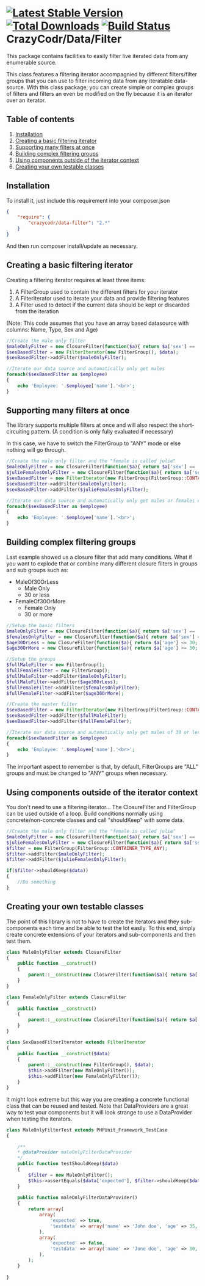 [![Latest Stable Version](https://poser.pugx.org/crazycodr/data-filter/version.png)](https://packagist.org/packages/crazycodr/data-filter) [![Total Downloads](https://poser.pugx.org/crazycodr/data-filter/downloads.png)](https://packagist.org/packages/crazycodr/data-filter) [![Build Status](https://travis-ci.org/crazycodr/data-filter.png?branch=master)](https://travis-ci.org/crazycodr/data-filter)
CrazyCodr/Data/Filter
======================
This package contains facilities to easily filter live iterated data from any enumerable source.

This class features a filtering iterator accompagnied by different filters/filter groups that you can use to filter incoming data from any iteratable data-source. With this class package, you can create simple or complex groups of filters and filters an even be modified on the fly because it is an iterator over an iterator.

Table of contents
-----------------
1. [Installation](#installation)
2. [Creating a basic filtering iterator](#creating-a-basic-filtering-iterator)
3. [Supporting many filters at once](#supporting-many-filters-at-once)
4. [Building complex filtering groups](#building-complex-filtering-groups)
5. [Using components outside of the iterator context](#using-components-outside-of-the-iterator-context)
6. [Creating your own testable classes](#creating-your-own-testable-classes)

Installation
------------

To install it, just include this requirement into your composer.json

```json
{
    "require": {
        "crazycodr/data-filter": "2.*"
    }
}
``` 

And then run composer install/update as necessary.

Creating a basic filtering iterator
-----------------------------------

Creating a filtering iterator requires at least three items:

1. A FilterGroup used to contain the different filters for your iterator
2. A FilterIterator used to iterate your data and provide filtering features
3. A Filter used to detect if the current data should be kept or discarded from the iteration

(Note: This code assumes that you have an array based datasource with columns: Name, Type, Sex and Age)

```PHP
//Create the male only filter
$maleOnlyFilter = new ClosureFilter(function($a){ return $a['sex'] == 'male'; });
$sexBasedFilter = new FilterIterator(new FilterGroup(), $data);
$sexBasedFilter->addFilter($maleOnlyFilter);

//Iterate our data source and automatically only get males
foreach($sexBasedFilter as $employee)
{
	echo 'Employee: '.$employee['name'].'<br>';
}
```

Supporting many filters at once
-------------------------------

The library supports multiple filters at once and will also respect the short-circuiting pattern. (A condition is only fully evaluated if necessary) 

In this case, we have to switch the FilterGroup to "ANY" mode or else nothing will go through.

```PHP
//Create the male only filter and the "female is called julie"
$maleOnlyFilter = new ClosureFilter(function($a){ return $a['sex'] == 'male'; });
$julieFemalesOnlyFilter = new ClosureFilter(function($a){ return $a['sex'] == 'female' && $a['name'] == 'Julie'; });
$sexBasedFilter = new FilterIterator(new FilterGroup(FilterGroup::CONTAINER_TYPE_ANY), $data);
$sexBasedFilter->addFilter($maleOnlyFilter);
$sexBasedFilter->addFilter($julieFemalesOnlyFilter);

//Iterate our data source and automatically only get males or females called Julie
foreach($sexBasedFilter as $employee)
{
	echo 'Employee: '.$employee['name'].'<br>';
}
```

Building complex filtering groups
---------------------------------

Last example showed us a closure filter that add many conditions. What if you want to explode that or combine many different closure filters in groups and sub groups such as:

* MaleOf30OrLess
  * Male Only
  * 30 or less
* FemaleOf30OrMore
  * Female Only
  * 30 or more

```PHP
//Setup the basic filters
$maleOnlyFilter = new ClosureFilter(function($a){ return $a['sex'] == 'male'; });
$femalesOnlyFilter = new ClosureFilter(function($a){ return $a['sex'] == 'female'; });
$age30OrLess = new ClosureFilter(function($a){ return $a['age'] <= 30; });
$age30OrMore = new ClosureFilter(function($a){ return $a['age'] >= 30; });

//Setup the groups
$fullMaleFilter = new FilterGroup();
$fullFemaleFilter = new FilterGroup();
$fullMaleFilter->addFilter($maleOnlyFilter);
$fullMaleFilter->addFilter($age30OrLess);
$fullFemaleFilter->addFilter($femalesOnlyFilter);
$fullFemaleFilter->addFilter($age30OrMore);

//Create the master filter
$sexBasedFilter = new FilterIterator(new FilterGroup(FilterGroup::CONTAINER_TYPE_ANY), $data);
$sexBasedFilter->addFilter($fullMaleFilter);
$sexBasedFilter->addFilter($fullFemaleFilter);

//Iterate our data source and automatically only get males of 30 or less or females of 30 or more
foreach($sexBasedFilter as $employee)
{
	echo 'Employee: '.$employee['name'].'<br>';
}
```
The important aspect to remember is that, by default, FilterGroups are "ALL" groups and must be changed to "ANY" groups when necessary.

Using components outside of the iterator context
------------------------------------------------

You don't need to use a filtering iterator... The ClosureFilter and FilterGroup can be used outside of a loop. Build conditions normally using concrete/non-concrete classes and call "shouldKeep" with some data.

```PHP
//Create the male only filter and the "female is called julie"
$maleOnlyFilter = new ClosureFilter(function($a){ return $a['sex'] == 'male'; });
$julieFemalesOnlyFilter = new ClosureFilter(function($a){ return $a['sex'] == 'female' && $a['name'] == 'Julie'; });
$filter = new FilterGroup(FilterGroup::CONTAINER_TYPE_ANY);
$filter->addFilter($maleOnlyFilter);
$filter->addFilter($julieFemalesOnlyFilter);

if($filter->shouldKeep($data))
{
	//Do something
}
```

Creating your own testable classes
----------------------------------

The point of this library is not to have to create the iterators and they sub-components each time and be able
to test the lot easily. To this end, simply create concrete extensions of your iterators and sub-components and 
then test them.

```PHP
class MaleOnlyFilter extends ClosureFilter
{
	public function __construct()
	{
		parent::__construct(new ClosureFilter(function($a){ return $a['sex'] == 'male'; }));
	}
}
```

```PHP
class FemaleOnlyFilter extends ClosureFilter
{
	public function __construct()
	{
		parent::__construct(new ClosureFilter(function($a){ return $a['sex'] == 'female'; }));
	}
}
```

```PHP
class SexBasedFilterIterator extends FilterIterator
{
	public function __construct($data)
	{
		parent::__construct(new FilterGroup(), $data);
		$this->addFilter(new MaleOnlyFilter());
		$this->addFilter(new FemaleOnlyFilter());
	}
}
```

It might look extreme but this way you are creating a concrete functional class that can be reused and tested.
Note that DataProviders are a great way to test your components but it will look strange to use a 
DataProvider when testing the iterators.

```PHP
class MaleOnlyFilterTest extends PHPUnit_Framework_TestCase
{

	/**
	* @dataProvider maleOnlyFilterDataProvider
	*/
	public function testShouldKeep($data)
	{
		$filter = new MaleOnlyFilter();
		$this->assertEquals($data['expected'], $filter->shouldKeep($data['testdata']));
	}
	
	public function maleOnlyFilterDataProvider()
	{
		return array(
			array(
				'expected' => true,
				'testdata' => array('name' => 'John doe', 'age' => 35, 'sex' => 'male'),
			),
			array(
				'expected' => false,
				'testdata' => array('name' => 'Jone doe', 'age' => 30, 'sex' => 'female'),
			),
		);
	}
	
}
```
